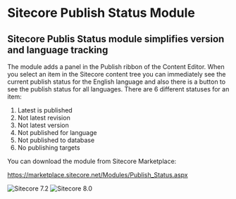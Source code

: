 # Sitecore Publish Status Module

## Sitecore Publis Status module simplifies version and language tracking 

The module adds a panel in the Publish ribbon of the Content Editor. When you select an item in the Sitecore content tree you can immediately see the current publish status for the English language and also there is a button to see the publish status for all languages.
There are 6 different statuses for an item:<br />

1) Latest is published <br />
2) Not latest revision <br />
3) Not latest version <br />
4) Not published for language <br /> 
5) Not published to database <br />
6) No publishing targets <br />

You can download the module from Sitecore Marketplace:

https://marketplace.sitecore.net/Modules/Publish_Status.aspx

![Sitecore 7.2](http://marketplace.sitecore.net/services/~/media/Marketplace/Modules/P/Publish_Status/Solutions/Publish_Status_screenshot.ashx?mw=400)
![Sitecore 8.0](http://marketplace.sitecore.net/services/~/media/Marketplace/Modules/P/Publish_Status/Solutions/PublishStatus80.ashx?mw=400)
